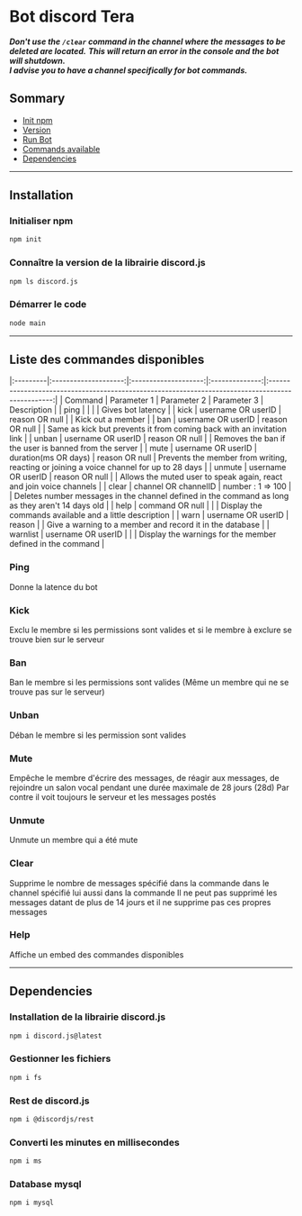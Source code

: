 # Bot discord Tera

***Don't use the `/clear` command in the channel where the messages to be deleted are located.***
***This will return an error in the console and the bot will shutdown.***  
***I advise you to have a channel specifically for bot commands.***

## Sommary
- [Init npm](https://github.com/lybe-source/etar/tree/main#initialiser-npm)
- [Version](https://github.com/lybe-source/etar/tree/main#conna%C3%AEtre-la-version-de-la-librairie-discordjs)
- [Run Bot](https://github.com/lybe-source/etar/tree/main#d%C3%A9marrer-le-code)
- [Commands available](https://github.com/lybe-source/etar/tree/main#liste-des-commandes-disponibles)
- [Dependencies](https://github.com/lybe-source/etar/tree/main#dependencies)

---

## Installation

### Initialiser npm

```bash
npm init
```

### Connaître la version de la librairie discord.js

```bash
npm ls discord.js
```

### Démarrer le code

```bash
node main
```

---

## Liste des commandes disponibles

|:---------|:--------------------:|:--------------------:|:--------------:|:------------------------------------------------------------------------------------------------:|
| Command  | Parameter 1          | Parameter 2          | Parameter 3    | Description                                                                                      |
| ping     |                      |                      |                | Gives bot latency                                                                                |
| kick     | username OR userID   | reason OR null       |                | Kick out a member                                                                                |
| ban      | username OR userID   | reason OR null       |                | Same as kick but prevents it from coming back with an invitation link                            |
| unban    | username OR userID   | reason OR null       |                | Removes the ban if the user is banned from the server                                            |
| mute     | username OR userID   | duration(ms OR days) | reason OR null | Prevents the member from writing, reacting or joining a voice channel for up to 28 days          |
| unmute   | username OR userID   | reason OR null       |                | Allows the muted user to speak again, react and join voice channels                              |
| clear    | channel OR channelID | number : 1 => 100    |                | Deletes number messages in the channel defined in the command as long as they aren't 14 days old |
| help     | command OR null      |                      |                | Display the commands available and a little description                                          |
| warn     | username OR userID   | reason               |                | Give a warning to a member and record it in the database                                         |
| warnlist | username OR userID   |                      |                | Display the warnings for the member defined in the command                                       |

### Ping
Donne la latence du bot

### Kick
Exclu le membre si les permissions sont valides et si le membre à exclure se trouve bien sur le serveur

### Ban
Ban le membre si les permissions sont valides (Même un membre qui ne se trouve pas sur le serveur)

### Unban
Déban le membre si les permission sont valides

### Mute
Empêche le membre d'écrire des messages, de réagir aux messages, de rejoindre un salon vocal pendant une durée maximale de 28 jours (28d)
Par contre il voit toujours le serveur et les messages postés

### Unmute
Unmute un membre qui a été mute

### Clear
Supprime le nombre de messages spécifié dans la commande dans le channel spécifié lui aussi dans la commande
Il ne peut pas supprimé les messages datant de plus de 14 jours et il ne supprime pas ces propres messages

### Help
Affiche un embed des commandes disponibles

---

## Dependencies

### Installation de la librairie discord.js

```bash
npm i discord.js@latest
```

### Gestionner les fichiers

```bash
npm i fs
```

### Rest de discord.js

```bash
npm i @discordjs/rest
```

### Converti les minutes en millisecondes

```bash
npm i ms
```

### Database mysql

```bash
npm i mysql
```